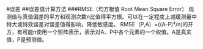 #误差
##误差值计算方法
###RMSE（均方根值 Root Mean Square Error）
观测值与真值偏差的平方和观测次数n比值得平方根。可以在一定程度上减缓测量中特大或特效误差对误差值得影响，降低敏感度。
RMSE（P,A）=((A-P)²/n)的开方，有可能n使用一个矩阵表示，表示对A、P中各个元素的一个权值。A是真实值，P是预测值。
